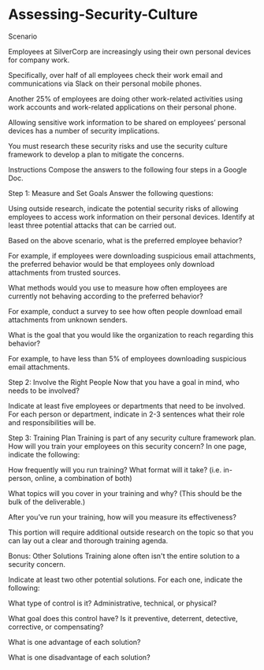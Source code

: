 # Assessing-Security-Culture

Scenario


Employees at SilverCorp are increasingly using their own personal devices for company work.


Specifically, over half of all employees check their work email and communications via Slack on their personal mobile phones.


Another 25% of employees are doing other work-related activities using work accounts and work-related applications on their personal phone.


Allowing sensitive work information to be shared on employees’ personal devices has a number of security implications.


You must research these security risks and use the security culture framework to develop a plan to mitigate the concerns.



Instructions
Compose the answers to the following four steps in a Google Doc.

Step 1: Measure and Set Goals
Answer the following questions:


Using outside research, indicate the potential security risks of allowing employees to access work information on their personal devices. Identify at least three potential attacks that can be carried out.


Based on the above scenario, what is the preferred employee behavior?

For example, if employees were downloading suspicious email attachments, the preferred behavior would be that employees only download attachments from trusted sources.



What methods would you use to measure how often employees are currently not behaving according to the preferred behavior?

For example, conduct a survey to see how often people download email attachments from unknown senders.



What is the goal that you would like the organization to reach regarding this behavior?

For example, to have less than 5% of employees downloading suspicious email attachments.




Step 2: Involve the Right People
Now that you have a goal in mind, who needs to be involved?

Indicate at least five employees or departments that need to be involved. For each person or department, indicate in 2-3 sentences what their role and responsibilities will be.


Step 3: Training Plan
Training is part of any security culture framework plan. How will you train your employees on this security concern? In one page, indicate the following:


How frequently will you run training? What format will it take? (i.e. in-person, online, a combination of both)


What topics will you cover in your training and why? (This should be the bulk of the deliverable.)


After you’ve run your training, how will you measure its effectiveness?


This portion will require additional outside research on the topic so that you can lay out a clear and thorough training agenda.

Bonus: Other Solutions
Training alone often isn't the entire solution to a security concern.


Indicate at least two other potential solutions. For each one, indicate the following:


What type of control is it? Administrative, technical, or physical?


What goal does this control have? Is it preventive, deterrent, detective, corrective, or compensating?


What is one advantage of each solution?


What is one disadvantage of each solution?
